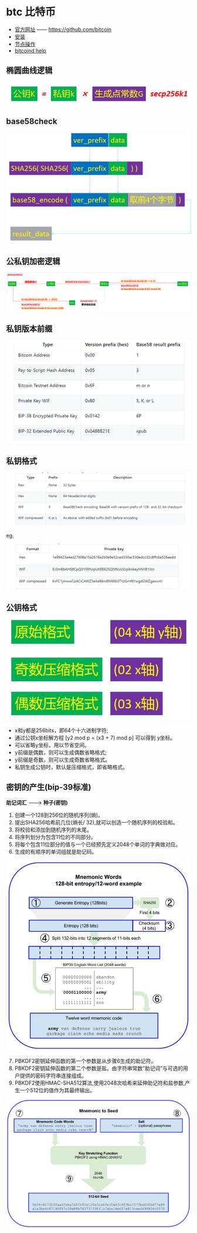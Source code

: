 # btc 比特币

- [官方网址](https://github.com/bitcoin) —— <https://github.com/bitcoin>
- [安装](btc.install.md)
- [节点操作](btc.sync.md)
- [bitcoind help](btcd.help.md)

## 椭圆曲线逻辑

![椭圆曲线逻辑](ellipse.curve.png)

## base58check

![base58check](base58check.png)

## 公私钥加密逻辑

![key.crypt](key.crypt.png)

## 私钥版本前缀

![privatekey.pre](privatekey.pre.png)

## 私钥格式

![privatekey.format](privatekey.format.png)

eg.

![privatekey.eg](privatekey.eg.png)

## 公钥格式

![pubkey.format](pubkey.format.png)

- x和y都是256bits，即64个十六进制字符;
- 通过公钥x坐标解方程 [y2 mod p = (x3 + 7) mod p] 可以得到 y坐标。
- 可以省略y坐标，用以节省空间。
- y前缀是偶数，则可以生成偶数省略格式;
- y前缀是奇数，则可以生成奇数省略格式。
- 私钥生成公钥时，默认是压缩格式，即省略格式。

## 密钥的产生(bip-39标准)

**助记词汇** ---> **种子(密钥)**

1. 创建一个128到256位的随机序列(熵)。 
2. 提出SHA256哈希前几位(熵长/ 32),就可以创造一个随机序列的校验和。 
3. 将校验和添加到随机序列的末尾。 
4. 将序列划分为包含11位的不同部分。 
5. 将每个包含11位部分的值与一个已经预先定义2048个单词的字典做对应。 
6. 生成的有顺序的单词组就是助记码。

![crypt](crypt.01.png)

7. PBKDF2密钥延伸函数的第一个参数是从步骤6生成的助记符。
8. PBKDF2密钥延伸函数的第二个参数是盐。由字符串常数“助记词”与可选的用户提供的密码字符串连接组成。 
9. PBKDF2使用HMAC-SHA512算法,使用2048次哈希来延伸助记符和盐参数,产生一个512位的值作为其最终输出。

![crypt](crypt.02.png)
